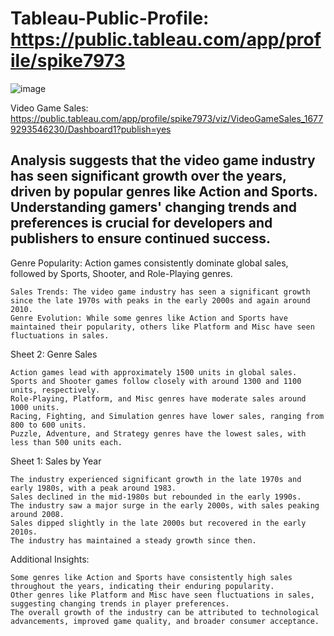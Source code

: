 # Tableau-Public-Profile: https://public.tableau.com/app/profile/spike7973

![image](https://github.com/user-attachments/assets/6cf60d61-0343-41d6-ab02-a2ccb4203d5e)


Video Game Sales:
https://public.tableau.com/app/profile/spike7973/viz/VideoGameSales_16779293546230/Dashboard1?publish=yes

## Analysis suggests that the video game industry has seen significant growth over the years, driven by popular genres like Action and Sports. Understanding gamers' changing trends and preferences is crucial for developers and publishers to ensure continued success.

Genre Popularity: Action games consistently dominate global sales, followed by Sports, Shooter, and Role-Playing genres.

    Sales Trends: The video game industry has seen a significant growth since the late 1970s with peaks in the early 2000s and again around 2010.
    Genre Evolution: While some genres like Action and Sports have maintained their popularity, others like Platform and Misc have seen fluctuations in sales.

Sheet 2: Genre Sales

    Action games lead with approximately 1500 units in global sales.
    Sports and Shooter games follow closely with around 1300 and 1100 units, respectively.
    Role-Playing, Platform, and Misc genres have moderate sales around 1000 units.
    Racing, Fighting, and Simulation genres have lower sales, ranging from 800 to 600 units.
    Puzzle, Adventure, and Strategy genres have the lowest sales, with less than 500 units each.

Sheet 1: Sales by Year

    The industry experienced significant growth in the late 1970s and early 1980s, with a peak around 1983.
    Sales declined in the mid-1980s but rebounded in the early 1990s.
    The industry saw a major surge in the early 2000s, with sales peaking around 2008.
    Sales dipped slightly in the late 2000s but recovered in the early 2010s.
    The industry has maintained a steady growth since then.

Additional Insights:

    Some genres like Action and Sports have consistently high sales throughout the years, indicating their enduring popularity.
    Other genres like Platform and Misc have seen fluctuations in sales, suggesting changing trends in player preferences.
    The overall growth of the industry can be attributed to technological advancements, improved game quality, and broader consumer acceptance.

